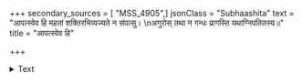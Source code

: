 +++
secondary_sources = [ "MSS_4905",]
jsonClass = "Subhaashita"
text = "आपत्स्वेव हि महतां शक्तिरभिव्यज्यते न संपत्सु।  \nअगुरोस् तथा न गन्धः प्रागस्ति यथाग्निपतितस्य॥"
title = "आपत्स्वेव हि"

+++

<details><summary>Text</summary>

आपत्स्वेव हि महतां शक्तिरभिव्यज्यते न संपत्सु।  
अगुरोस् तथा न गन्धः प्रागस्ति यथाग्निपतितस्य॥
</details>
